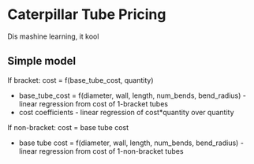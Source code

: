 # Caterpillar Tube Pricing

Dis mashine learning, it kool

## Simple model

If bracket: cost = f(base_tube_cost, quantity)

* base_tube_cost = f(diameter, wall, length, num_bends, bend_radius) - linear regression from cost of 1-bracket tubes
* cost coefficients - linear regression of cost*quantity over quantity

If non-bracket: cost = base tube cost

* base tube cost = f(diameter, wall, length, num_bends, bend_radius) - linear regression from cost of 1-non-bracket tubes